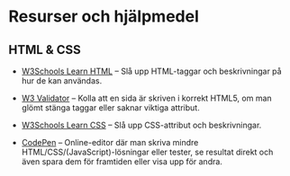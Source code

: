 # Resurser och hjälpmedel

## HTML & CSS
* [W3Schools Learn HTML](http://www.w3schools.com/html/default.asp) – Slå upp HTML-taggar och beskrivningar på hur de kan användas.

* [W3 Validator](https://validator.w3.org/) – Kolla att en sida är skriven i korrekt HTML5, om man glömt stänga taggar eller saknar viktiga attribut.

* [W3Schools Learn CSS](http://www.w3schools.com/css/default.asp) – Slå upp CSS-attribut och beskrivningar.

* [CodePen](https://codepen.io/) – Online-editor där man skriva mindre HTML/CSS/(JavaScript)-lösningar eller tester, se resultat direkt och även spara dem för framtiden eller visa upp för andra.

